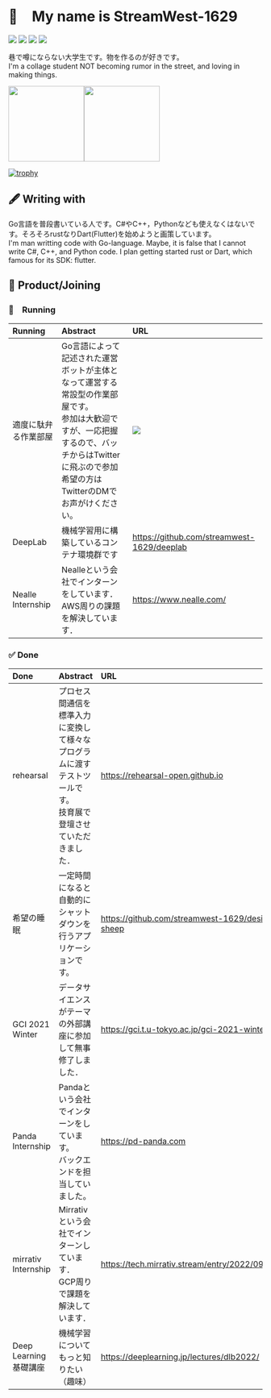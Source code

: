 # 🔖　My name is StreamWest-1629

[![](https://img.shields.io/twitter/follow/streamwest1629?color=%234Bf&label=followers&style=plastic&logo=twitter&logoColor=white)](https://twitter.com/streamwest1629) [![](https://img.shields.io/github/followers/streamwest-1629?color=%2384F&label=followers&logo=github&style=plastic)](https://github.com/streamwest-1629) [![](https://img.shields.io/endpoint?url=https%3A%2F%2Fatcoder-badges.now.sh%2Fapi%2Fatcoder%2Fjson%2Fstreamwest1629&style=plastic)](https://atcoder.jp/users/streamwest1629) [![](https://img.shields.io/badge/Zenn-streamwest1629-lightgrey?style=plastic&logo=zenn)](https://zenn.dev/streamwest1629)


巷で噂にならない大学生です。物を作るのが好きです。<br>
I'm a collage student NOT becoming rumor in the street, and loving in making things.

<div style="vertical-align:center;">
<img height="150px" src="https://github-readme-stats.vercel.app/api/?username=streamwest-1629&show_icons=true&count_private=true"/><img height="150px" src="https://github-readme-stats.vercel.app/api/top-langs/?username=streamwest-1629&layout=compact"/>
</div>

[![trophy](https://github-profile-trophy.vercel.app/?username=streamwest-1629&column=7
)](https://github.com/ryo-ma/github-profile-trophy)

## 🖋 Writing with
Go言語を普段書いている人です。C#やC++，Pythonなども使えなくはないです。そろそろrustなりDart(Flutter)を始めようと画策しています。<br>
I'm man writting code with Go-language. Maybe, it is false that I cannot write C#, C++, and Python code. I plan getting started rust or Dart, which famous for its SDK: flutter.
## 🎁 Product/Joining
### 🚀　Running
| Running | Abstract | URL |
| :-- | :-- | :-- |
| 適度に駄弁る作業部屋 | Go言語によって記述された運営ボットが主体となって運営する常設型の作業部屋です。<br>参加は大歓迎ですが、一応把握するので、バッチからはTwitterに飛ぶので参加希望の方はTwitterのDMでお声がけください。 |  [![](https://img.shields.io/discord/882251541757718609?color=red&label=52%2F69%20min.%20%E3%82%82%E3%81%8F%E3%82%82%E3%81%8F%E4%BC%9A&logo=discord&logoColor=white&style=plastic)](https://twitter.com/streamwest1629) |
| DeepLab | 機械学習用に構築しているコンテナ環境群です | https://github.com/streamwest-1629/deeplab |
| Nealle Internship | Nealleという会社でインターンをしています．<br>AWS周りの課題を解決しています． | https://www.nealle.com/ |

### ✅ Done
| Done | Abstract | URL |
| :-- | :-- | :-- |
| rehearsal | プロセス間通信を標準入力に変換して様々なプログラムに渡すテストツールです。<br>技育展で登壇させていただきました． | https://rehearsal-open.github.io |
| 希望の睡眠 | 一定時間になると自動的にシャットダウンを行うアプリケーションです。 | https://github.com/streamwest-1629/desire-of-sheep |
| GCI 2021 Winter | データサイエンスがテーマの外部講座に参加して無事修了しました． | https://gci.t.u-tokyo.ac.jp/gci-2021-winter/ |
| Panda Internship | Pandaという会社でインターンをしています。<br>バックエンドを担当していました。 | https://pd-panda.com |
| mirrativ Internship | Mirrativという会社でインターンしています．<br>GCP周りで課題を解決しています． | https://tech.mirrativ.stream/entry/2022/09/16/140901 |
| Deep Learning基礎講座 | 機械学習についてもっと知りたい（趣味） | https://deeplearning.jp/lectures/dlb2022/ |
